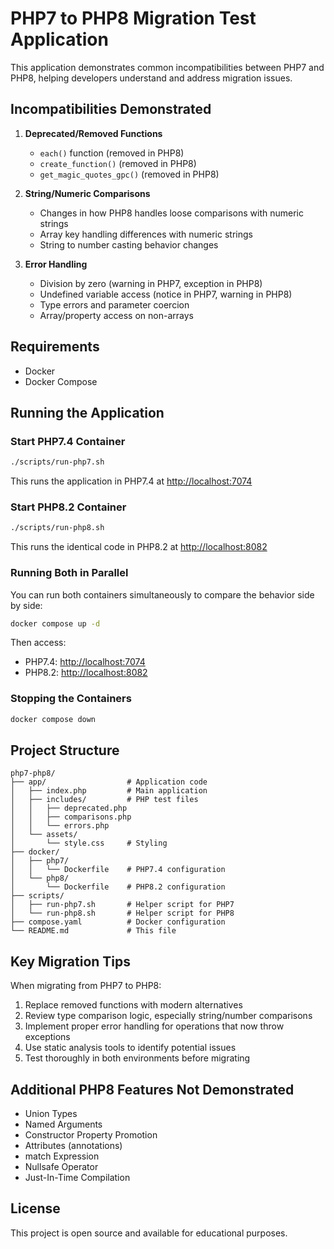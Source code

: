 # PHP7 to PHP8 Migration Test Application

This application demonstrates common incompatibilities between PHP7 and PHP8, helping developers understand and address migration issues.

## Incompatibilities Demonstrated

1. **Deprecated/Removed Functions**
   - `each()` function (removed in PHP8)
   - `create_function()` (removed in PHP8)
   - `get_magic_quotes_gpc()` (removed in PHP8)

2. **String/Numeric Comparisons**
   - Changes in how PHP8 handles loose comparisons with numeric strings
   - Array key handling differences with numeric strings
   - String to number casting behavior changes

3. **Error Handling**
   - Division by zero (warning in PHP7, exception in PHP8)
   - Undefined variable access (notice in PHP7, warning in PHP8)
   - Type errors and parameter coercion
   - Array/property access on non-arrays

## Requirements

- Docker
- Docker Compose

## Running the Application

### Start PHP7.4 Container

```bash
./scripts/run-php7.sh
```

This runs the application in PHP7.4 at [http://localhost:7074](http://localhost:7074)

### Start PHP8.2 Container

```bash
./scripts/run-php8.sh
```

This runs the identical code in PHP8.2 at [http://localhost:8082](http://localhost:8082)

### Running Both in Parallel

You can run both containers simultaneously to compare the behavior side by side:

```bash
docker compose up -d
```

Then access:
- PHP7.4: [http://localhost:7074](http://localhost:7074)
- PHP8.2: [http://localhost:8082](http://localhost:8082)

### Stopping the Containers

```bash
docker compose down
```

## Project Structure

```
php7-php8/
├── app/                  # Application code
│   ├── index.php         # Main application
│   ├── includes/         # PHP test files
│   │   ├── deprecated.php
│   │   ├── comparisons.php
│   │   └── errors.php
│   └── assets/
│       └── style.css     # Styling
├── docker/
│   ├── php7/
│   │   └── Dockerfile    # PHP7.4 configuration
│   └── php8/
│       └── Dockerfile    # PHP8.2 configuration
├── scripts/
│   ├── run-php7.sh       # Helper script for PHP7
│   └── run-php8.sh       # Helper script for PHP8
├── compose.yaml          # Docker configuration
└── README.md             # This file
```

## Key Migration Tips

When migrating from PHP7 to PHP8:

1. Replace removed functions with modern alternatives
2. Review type comparison logic, especially string/number comparisons
3. Implement proper error handling for operations that now throw exceptions
4. Use static analysis tools to identify potential issues
5. Test thoroughly in both environments before migrating

## Additional PHP8 Features Not Demonstrated

- Union Types
- Named Arguments
- Constructor Property Promotion 
- Attributes (annotations)
- match Expression
- Nullsafe Operator
- Just-In-Time Compilation

## License

This project is open source and available for educational purposes.

